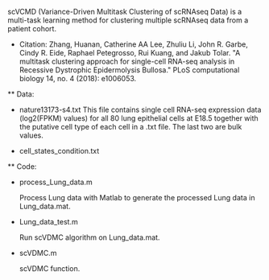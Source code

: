 scVCMD (Variance-Driven Multitask Clustering of scRNAseq Data) is a multi-task learning method for clustering multiple scRNAseq data from a patient cohort.

* Citation: 
Zhang, Huanan, Catherine AA Lee, Zhuliu Li, John R. Garbe, Cindy R. Eide, Raphael Petegrosso, Rui Kuang, and Jakub Tolar. "A multitask clustering approach for single-cell RNA-seq analysis in Recessive Dystrophic Epidermolysis Bullosa." PLoS computational biology 14, no. 4 (2018): e1006053.

** Data:
- nature13173-s4.txt
  This file contains single cell RNA-seq expression data (log2(FPKM) values) for all 80 lung epithelial cells at E18.5 together with the   putative cell type of each cell in a .txt file. The last two are bulk values.

- cell_states_condition.txt

** Code:
- process_Lung_data.m

  Process Lung data with Matlab to generate the processed Lung data in Lung_data.mat.

- Lung_data_test.m

  Run scVDMC algorithm on Lung_data.mat.

- scVDMC.m

  scVDMC function.
